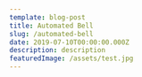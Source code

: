 ```yaml
---
template: blog-post
title: Automated Bell
slug: /automated-bell
date: 2019-07-10T00:00:00.000Z
description: description
featuredImage: /assets/test.jpg
---
```

